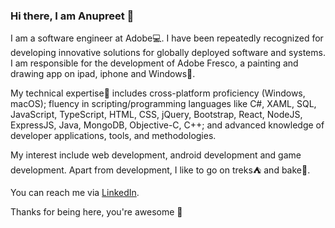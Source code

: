 ### Hi there, I am Anupreet 👋

I am a software engineer at Adobe💻. I have been repeatedly recognized for developing innovative solutions for globally deployed software and systems. I am responsible for the development of Adobe Fresco, a painting and drawing app on ipad, iphone and Windows🎨.

My technical expertise📝 includes cross-platform proficiency (Windows, macOS); fluency in scripting/programming languages like C#, XAML, SQL, JavaScript, TypeScript, HTML, CSS, jQuery, Bootstrap, React, NodeJS, ExpressJS, Java, MongoDB, Objective-C, C++; and advanced knowledge of developer applications, tools, and methodologies.

My interest include web development, android development and game development. Apart from development, I like to go on treks⛺ and bake🍰.

You can reach me via [LinkedIn](https://www.linkedin.com/in/anupreetkaur9/).

Thanks for being here, you're awesome 🙌


